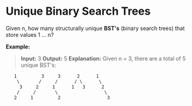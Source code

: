# Unique Binary Search Trees
Given n, how many structurally unique **BST's** (binary search trees) that store values 1 ... n?

**Example:**

>**Input:** 3
>**Output:** 5
>**Explanation:**
>Given n = 3, there are a total of 5 unique BST's:
```
   1         3     3      2      1
    \       /     /      / \      \
     3     2     1      1   3      2
    /     /       \                 \
   2     1         2                 3
```
